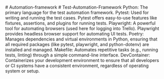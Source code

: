  
#   A u t o m a t i o n - f r a m e w o r k 
 
 #   T e s t - A u t o m a t i o n - F r a m e w o r k 
 
Python: The primary language for the test automation framework.
Pytest: Used for writing and running the test cases. Pytest offers easy-to-use features like fixtures, assertions, and plugins for running tests.
Playwright: A powerful tool for automating browsers (used here for logging into Trello). Playwright provides headless browser support for automating UI tests.
Poetry: Manages dependencies and virtual environments in Python, ensuring that all required packages (like pytest, playwright, and python-dotenv) are installed and managed.
Makefile: Automates repetitive tasks (e.g., running tests, linting) through a simple command-line interface.
DevContainer: Containerizes your development environment to ensure that all developers or CI systems have a consistent environment, regardless of operating system or setup.
